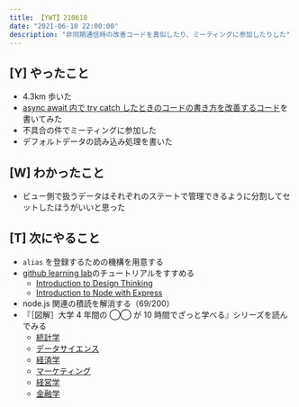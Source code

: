 ```yaml
---
title: 【YWT】210610
date: "2021-06-10 22:00:00"
description: "非同期通信時の改善コードを真似したり、ミーティングに参加したりした"
---
```


## [Y] やったこと

- 4.3km 歩いた
- [async await 内で try catch したときのコードの書き方を改善するコード](https://gist.github.com/LeeDDHH/3c54aeb8466cc734e619a6535bf11c14)を書いてみた
- 不具合の件でミーティングに参加した
- デフォルトデータの読み込み処理を書いた

## [W] わかったこと

- ビュー側で扱うデータはそれぞれのステートで管理できるように分割してセットしたほうがいいと思った

## [T] 次にやること

- `alias` を登録するための機構を用意する
- [github learning lab](https://lab.github.com/githubtraining)のチュートリアルをすすめる
  - [Introduction to Design Thinking](https://lab.github.com/githubtraining/introduction-to-design-thinking)
  - [Introduction to Node with Express](https://lab.github.com/everydeveloper/introduction-to-node-with-express)
- node.js 関連の積読を解消する（69/200）
- 『［図解］大学 4 年間の ◯◯ が 10 時間でざっと学べる』シリーズを読んでみる
  - [統計学](https://www.amazon.co.jp/dp/B07PXB4NN9)
  - [データサイエンス](https://www.amazon.co.jp/dp/B07XNW3TQM)
  - [経済学](https://www.amazon.co.jp/dp/B01KNLFHH6)
  - [マーケティング](https://www.amazon.co.jp/dp/B07BNC2SV3)
  - [経営学](https://www.amazon.co.jp/dp/B071SKDF3L)
  - [金融学](https://www.amazon.co.jp/dp/B07BB6Z7FW)

<!-- https://twitter.com/camomile_cafe/status/1402987896714366984?s=20 -->

